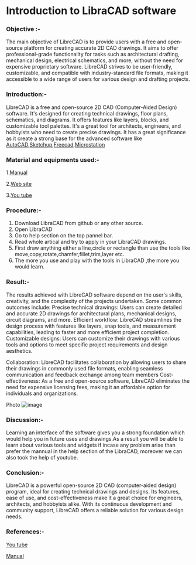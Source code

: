 # Introduction to LibraCAD software 
### Objective :- 
The main objective of LibreCAD is to provide users with a free and open-source platform for creating accurate 2D CAD drawings. It aims to offer professional-grade functionality for tasks such as architectural drafting, mechanical design, electrical schematics, and more, without the need for expensive proprietary software. LibreCAD strives to be user-friendly, customizable, and compatible with industry-standard file formats, making it accessible to a wide range of users for various design and drafting projects.
### Introduction:-
LibreCAD is a free and open-source 2D CAD (Computer-Aided Design) software. It's designed for creating technical drawings, floor plans, schematics, and diagrams. It offers features like layers, blocks, and customizable tool palettes. It's a great tool for architects, engineers, and hobbyists who need to create precise drawings. It has a great significance as it create a strong base for the advanced software like [AutoCAD](https://en.wikipedia.org/wiki/AutoCAD),[Sketchup](https://en.wikipedia.org/wiki/SketchUp),[Freecad](https://en.wikipedia.org/wiki/FreeCAD),[Microstation](https://en.wikipedia.org/wiki/Microstation)
### Material and equipments used:-
1.[Manual](https://docs.librecad.org/en/latest/)

2.[Web site](https://wiki.librecad.org/index.php/User_Interface)

3.[You tube](https://www.youtube.com/watch?v=COglpXQdnys)
### Procedure:-
 1. Download LibraCAD from github or any other source.
 2. Open LibraCAD
 3. Go to help section on the top pannel bar.
 4. Read whole artical and try to apply in your LibraCAD drawings.
 5. First draw anything either a line,circle or rectangle than use the tools like move,copy,rotate,chamfer,fillet,trim,layer etc.
 6. The more you use and play with the tools in LibraCAD ,the more you would learn.
 ### Result:-
 The results achieved with LibreCAD software depend on the user's skills, creativity, and the complexity of the projects undertaken. Some common outcomes include:
 Precise technical drawings: Users can create detailed and accurate 2D drawings for architectural plans, mechanical designs, circuit diagrams, and more.
Efficient workflow: LibreCAD streamlines the design process with features like layers, snap tools, and measurement capabilities, leading to faster and more efficient project completion.
Customizable designs: Users can customize their drawings with various tools and options to meet specific project requirements and design aesthetics.

Collaboration: LibreCAD facilitates collaboration by allowing users to share their drawings in commonly used file formats, enabling seamless communication and feedback exchange among team members
Cost-effectiveness: As a free and open-source software, LibreCAD eliminates the need for expensive licensing fees, making it an affordable option for individuals and organizations.

Photo
![image](https://github.com/Pardeepy123/Lab-Work/assets/157482374/01c34a97-e799-4cc6-a77e-75b4f55811ca)

 
### Discussion:-
Learning an interface of the software gives you a strong foundation which would help you in future uses and drawings.As a result you will be able to learn about various tools and widgets if incase any problem arise than prefer the mannual in the help section of the LibraCAD, moreover we can also took the help of youtube.

### Conclusion:-
LibreCAD is a powerful open-source 2D CAD (computer-aided design) program, ideal for creating technical drawings and designs. Its features, ease of use, and cost-effectiveness make it a great choice for engineers, architects, and hobbyists alike. With its continuous development and community support, LibreCAD offers a reliable solution for various design needs.

### References:-
[You tube](https://youtu.be/_1nUh4qVAH4?si=OfQRCyI20DtVIyM1)

[Manual](https://docs.librecad.org/en/latest/)
